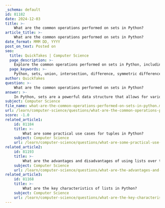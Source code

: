```yaml
---
_schema: default
id: 81182
date: 2024-12-03
title: >-
    What are the common operations performed on sets in Python?
article_title: >-
    What are the common operations performed on sets in Python?
date_format: MMM DD, YYYY
post_on_text: Posted on
seo:
  title: QuickTakes | Computer Science
  page_description: >-
    Explore the common operations performed on sets in Python, including union, intersection, difference, and methods for adding or removing elements.
  page_keywords: >-
    Python, sets, union, intersection, difference, symmetric difference, add, remove, membership, length
author: QuickTakes
question: >-
    What are the common operations performed on sets in Python?
answer: >-
    In Python, sets are a powerful data structure that allows for various mathematical operations. Here are the common operations performed on sets:\n\n1. **Union**: This operation combines all unique elements from two sets. It can be performed using the `|` operator or the `union()` method. For example:\n   ```python\n   set_a = {1, 2, 3}\n   set_b = {3, 4, 5}\n   union_set = set_a | set_b  # or set_a.union(set_b)\n   ```\n\n2. **Intersection**: This operation returns only the elements that are common to both sets. It can be performed using the `&` operator or the `intersection()` method. For example:\n   ```python\n   intersection_set = set_a & set_b  # or set_a.intersection(set_b)\n   ```\n\n3. **Difference**: This operation returns the elements that are in the first set but not in the second. It can be performed using the `-` operator or the `difference()` method. For example:\n   ```python\n   difference_set = set_a - set_b  # or set_a.difference(set_b)\n   ```\n\n4. **Symmetric Difference**: This operation returns the elements that are in either of the sets but not in both. It can be performed using the `^` operator or the `symmetric_difference()` method. For example:\n   ```python\n   symmetric_difference_set = set_a ^ set_b  # or set_a.symmetric_difference(set_b)\n   ```\n\n5. **Adding Elements**: You can add a single element to a set using the `add()` method. To add multiple elements, you can use the `update()` method. For example:\n   ```python\n   set_a.add(4)\n   set_a.update([5, 6])\n   ```\n\n6. **Removing Elements**: Elements can be removed using the `remove()` method (which raises an error if the element is not found) or the `discard()` method (which does not raise an error). For example:\n   ```python\n   set_a.remove(4)  # Raises KeyError if 4 is not present\n   set_a.discard(5)  # Does not raise an error if 5 is not present\n   ```\n\n7. **Checking Membership**: You can check if an element is in a set using the `in` keyword. For example:\n   ```python\n   if 3 in set_a:\n       print("3 is in the set")\n   ```\n\n8. **Set Length**: You can find the number of elements in a set using the `len()` function. For example:\n   ```python\n   length = len(set_a)\n   ```\n\nThese operations make sets a versatile choice for handling collections of unique items in Python, especially when performing mathematical set operations.
subject: Computer Science
file_name: what-are-the-common-operations-performed-on-sets-in-python.md
url: /learn/computer-science/questions/what-are-the-common-operations-performed-on-sets-in-python
score: -1.0
related_article1:
    id: 81184
    title: >-
        What are some practical use cases for tuples in Python?
    subject: Computer Science
    url: /learn/computer-science/questions/what-are-some-practical-use-cases-for-tuples-in-python
related_article2:
    id: 81193
    title: >-
        What are the advantages and disadvantages of using lists over tuples and sets?
    subject: Computer Science
    url: /learn/computer-science/questions/what-are-the-advantages-and-disadvantages-of-using-lists-over-tuples-and-sets
related_article3:
    id: 81168
    title: >-
        What are the key characteristics of lists in Python?
    subject: Computer Science
    url: /learn/computer-science/questions/what-are-the-key-characteristics-of-lists-in-python
---
```


&nbsp;